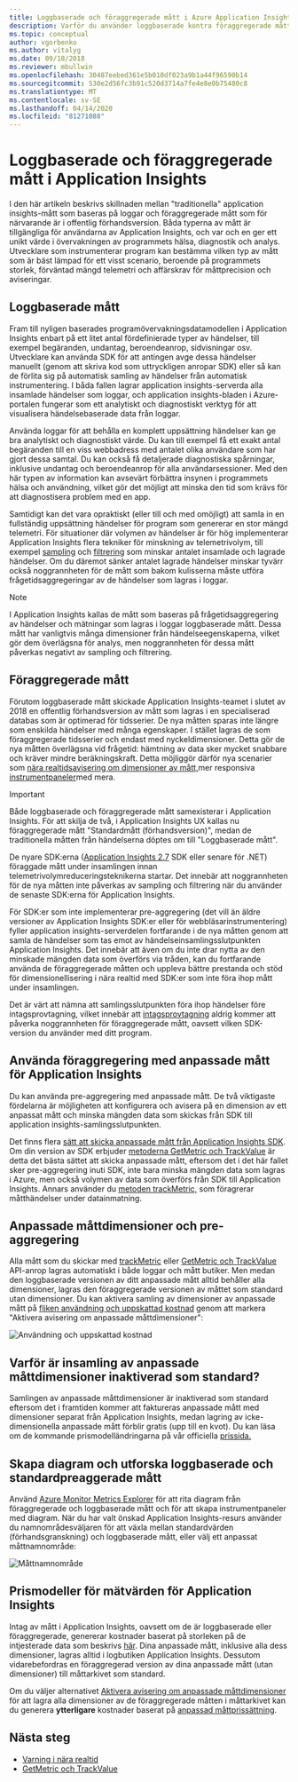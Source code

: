 ```yaml
---
title: Loggbaserade och föraggregerade mått i Azure Application Insights | Microsoft-dokument
description: Varför du använder loggbaserade kontra föraggregerade mått i Azure Application Insights
ms.topic: conceptual
author: vgorbenko
ms.author: vitalyg
ms.date: 09/18/2018
ms.reviewer: mbullwin
ms.openlocfilehash: 30487eebed361e5b010df023a9b1a44f96590b14
ms.sourcegitcommit: 530e2d56fc3b91c520d3714a7fe4e8e0b75480c8
ms.translationtype: MT
ms.contentlocale: sv-SE
ms.lasthandoff: 04/14/2020
ms.locfileid: "81271088"
---
```

# <a name="log-based-and-pre-aggregated-metrics-in-application-insights"></a>Loggbaserade och föraggregerade mått i Application Insights

I den här artikeln beskrivs skillnaden mellan "traditionella" application insights-mått som baseras på loggar och föraggregerade mått som för närvarande är i offentlig förhandsversion. Båda typerna av mått är tillgängliga för användarna av Application Insights, och var och en ger ett unikt värde i övervakningen av programmets hälsa, diagnostik och analys. Utvecklare som instrumenterar program kan bestämma vilken typ av mått som är bäst lämpad för ett visst scenario, beroende på programmets storlek, förväntad mängd telemetri och affärskrav för måttprecision och aviseringar.

## <a name="log-based-metrics"></a>Loggbaserade mått

Fram till nyligen baserades programövervakningsdatamodellen i Application Insights enbart på ett litet antal fördefinierade typer av händelser, till exempel begäranden, undantag, beroendeanrop, sidvisningar osv. Utvecklare kan använda SDK för att antingen avge dessa händelser manuellt (genom att skriva kod som uttryckligen anropar SDK) eller så kan de förlita sig på automatisk samling av händelser från automatisk instrumentering. I båda fallen lagrar application insights-serverda alla insamlade händelser som loggar, och application insights-bladen i Azure-portalen fungerar som ett analytiskt och diagnostiskt verktyg för att visualisera händelsebaserade data från loggar.

Använda loggar för att behålla en komplett uppsättning händelser kan ge bra analytiskt och diagnostiskt värde. Du kan till exempel få ett exakt antal begäranden till en viss webbadress med antalet olika användare som har gjort dessa samtal. Du kan också få detaljerade diagnostiska spårningar, inklusive undantag och beroendeanrop för alla användarsessioner. Med den här typen av information kan avsevärt förbättra insynen i programmets hälsa och användning, vilket gör det möjligt att minska den tid som krävs för att diagnostisera problem med en app.

Samtidigt kan det vara opraktiskt (eller till och med omöjligt) att samla in en fullständig uppsättning händelser för program som genererar en stor mängd telemetri. För situationer där volymen av händelser är för hög implementerar Application Insights flera tekniker för minskning av telemetrivolym, till exempel [sampling](https://docs.microsoft.com/azure/application-insights/app-insights-sampling) och [filtrering](https://docs.microsoft.com/azure/application-insights/app-insights-api-filtering-sampling) som minskar antalet insamlade och lagrade händelser. Om du däremot sänker antalet lagrade händelser minskar tyvärr också noggrannheten för de mått som bakom kulisserna måste utföra frågetidsaggregeringar av de händelser som lagras i loggar.

> [!NOTE]
> I Application Insights kallas de mått som baseras på frågetidsaggregering av händelser och mätningar som lagras i loggar loggbaserade mått. Dessa mått har vanligtvis många dimensioner från händelseegenskaperna, vilket gör dem överlägsna för analys, men noggrannheten för dessa mått påverkas negativt av sampling och filtrering.

## <a name="pre-aggregated-metrics"></a>Föraggregerade mått

Förutom loggbaserade mått skickade Application Insights-teamet i slutet av 2018 en offentlig förhandsversion av mått som lagras i en specialiserad databas som är optimerad för tidsserier. De nya måtten sparas inte längre som enskilda händelser med många egenskaper. I stället lagras de som föraggregerade tidsserier och endast med nyckeldimensioner. Detta gör de nya måtten överlägsna vid frågetid: hämtning av data sker mycket snabbare och kräver mindre beräkningskraft. Detta möjliggör därför nya scenarier som [nära realtidsavisering om dimensioner av mått,](https://docs.microsoft.com/azure/monitoring-and-diagnostics/monitoring-near-real-time-metric-alerts)mer responsiva [instrumentpaneler](https://docs.microsoft.com/azure/azure-monitor/app/overview-dashboard)med mera.

> [!IMPORTANT]
> Både loggbaserade och föraggregerade mått samexisterar i Application Insights. För att skilja de två, i Application Insights UX kallas nu föraggregerade mått "Standardmått (förhandsversion)", medan de traditionella måtten från händelserna döptes om till "Loggbaserade mått".

De nyare SDK:erna ([Application Insights 2.7](https://www.nuget.org/packages/Microsoft.ApplicationInsights/2.7.2) SDK eller senare för .NET) föraggade mått under insamlingen innan telemetrivolymreduceringsteknikerna startar. Det innebär att noggrannheten för de nya måtten inte påverkas av sampling och filtrering när du använder de senaste SDK:erna för Application Insights.

För SDK:er som inte implementerar pre-aggregering (det vill än äldre versioner av Application Insights SDK:er eller för webbläsarinstrumentering) fyller application insights-serverdelen fortfarande i de nya måtten genom att samla de händelser som tas emot av händelseinsamlingsslutpunkten Application Insights. Det innebär att även om du inte drar nytta av den minskade mängden data som överförs via tråden, kan du fortfarande använda de föraggregerade måtten och uppleva bättre prestanda och stöd för dimensionellisering i nära realtid med SDK:er som inte föra ihop mått under insamlingen.

Det är värt att nämna att samlingsslutpunkten föra ihop händelser före intagsprovtagning, vilket innebär att [intagsprovtagning](https://docs.microsoft.com/azure/application-insights/app-insights-sampling) aldrig kommer att påverka noggrannheten för föraggregerade mått, oavsett vilken SDK-version du använder med ditt program.  

## <a name="using-pre-aggregation-with-application-insights-custom-metrics"></a>Använda föraggregering med anpassade mått för Application Insights

Du kan använda pre-aggregering med anpassade mått. De två viktigaste fördelarna är möjligheten att konfigurera och avisera på en dimension av ett anpassat mått och minska mängden data som skickas från SDK till application insights-samlingsslutpunkten.

Det finns flera [sätt att skicka anpassade mått från Application Insights SDK](https://docs.microsoft.com/azure/application-insights/app-insights-api-custom-events-metrics). Om din version av SDK erbjuder [metoderna GetMetric och TrackValue](https://docs.microsoft.com/azure/application-insights/app-insights-api-custom-events-metrics#getmetric) är detta det bästa sättet att skicka anpassade mått, eftersom det i det här fallet sker pre-aggregering inuti SDK, inte bara minska mängden data som lagras i Azure, men också volymen av data som överförs från SDK till Application Insights. Annars använder du [metoden trackMetric,](https://docs.microsoft.com/azure/application-insights/app-insights-api-custom-events-metrics#trackmetric) som föragrerar måtthändelser under datainmatning.

## <a name="custom-metrics-dimensions-and-pre-aggregation"></a>Anpassade måttdimensioner och pre-aggregering

Alla mått som du skickar med [trackMetric](https://docs.microsoft.com/azure/application-insights/app-insights-api-custom-events-metrics#trackmetric) eller [GetMetric och TrackValue](https://docs.microsoft.com/azure/application-insights/app-insights-api-custom-events-metrics#getmetric) API-anrop lagras automatiskt i både loggar och mått butiker. Men medan den loggbaserade versionen av ditt anpassade mått alltid behåller alla dimensioner, lagras den föraggregerade versionen av måttet som standard utan dimensioner. Du kan aktivera samling av dimensioner av anpassade mått på [fliken användning och uppskattad kostnad](https://docs.microsoft.com/azure/application-insights/app-insights-pricing) genom att markera "Aktivera avisering om anpassade måttdimensioner": 

![Användning och uppskattad kostnad](./media/pre-aggregated-metrics-log-metrics/001-cost.png)

## <a name="why-is-collection-of-custom-metrics-dimensions-turned-off-by-default"></a>Varför är insamling av anpassade måttdimensioner inaktiverad som standard?

Samlingen av anpassade måttdimensioner är inaktiverad som standard eftersom det i framtiden kommer att faktureras anpassade mått med dimensioner separat från Application Insights, medan lagring av icke-dimensionella anpassade mått förblir gratis (upp till en kvot). Du kan läsa om de kommande prismodelländringarna på vår officiella [prissida.](https://azure.microsoft.com/pricing/details/monitor/)

## <a name="creating-charts-and-exploring-log-based-and-standard-pre-aggregated-metrics"></a>Skapa diagram och utforska loggbaserade och standardpreaggerade mått

Använd [Azure Monitor Metrics Explorer](../platform/metrics-getting-started.md) för att rita diagram från föraggregerade och loggbaserade mått och för att skapa instrumentpaneler med diagram. När du har valt önskad Application Insights-resurs använder du namnområdesväljaren för att växla mellan standardvärden (förhandsgranskning) och loggbaserade mått, eller välj ett anpassat måttnamnområde:

![Måttnamnområde](./media/pre-aggregated-metrics-log-metrics/002-metric-namespace.png)

## <a name="pricing-models-for-application-insights-metrics"></a>Prismodeller för mätvärden för Application Insights

Intag av mått i Application Insights, oavsett om de är loggbaserade eller föraggregerade, genererar kostnader baserat på storleken på de intjesterade data som beskrivs [här](https://docs.microsoft.com/azure/azure-monitor/app/pricing#pricing-model). Dina anpassade mått, inklusive alla dess dimensioner, lagras alltid i logbutiken Application Insights. Dessutom vidarebefordras en föraggregerad version av dina anpassade mått (utan dimensioner) till måttarkivet som standard.

Om du väljer alternativet [Aktivera avisering om anpassade måttdimensioner](#custom-metrics-dimensions-and-pre-aggregation) för att lagra alla dimensioner av de föraggregerade måtten i måttarkivet kan du generera **ytterligare** kostnader baserat på [anpassad måttprissättning](https://azure.microsoft.com/pricing/details/monitor/).

## <a name="next-steps"></a>Nästa steg

* [Varning i nära realtid](https://docs.microsoft.com/azure/monitoring-and-diagnostics/monitoring-near-real-time-metric-alerts)
* [GetMetric och TrackValue](https://docs.microsoft.com/azure/application-insights/app-insights-api-custom-events-metrics#getmetric)